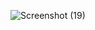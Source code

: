 ![Screenshot (19)](https://github.com/mkmpib/food_website/assets/100987193/b895813f-dc4c-4210-badb-fa6a2b238bb0)
